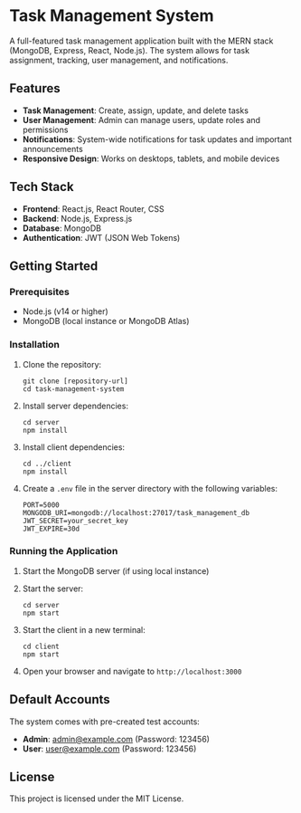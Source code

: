 # Task Management System

A full-featured task management application built with the MERN stack (MongoDB, Express, React, Node.js). The system allows for task assignment, tracking, user management, and notifications.

## Features

- **Task Management**: Create, assign, update, and delete tasks
- **User Management**: Admin can manage users, update roles and permissions
- **Notifications**: System-wide notifications for task updates and important announcements
- **Responsive Design**: Works on desktops, tablets, and mobile devices

## Tech Stack

- **Frontend**: React.js, React Router, CSS
- **Backend**: Node.js, Express.js
- **Database**: MongoDB
- **Authentication**: JWT (JSON Web Tokens)

## Getting Started

### Prerequisites

- Node.js (v14 or higher)
- MongoDB (local instance or MongoDB Atlas)

### Installation

1. Clone the repository:
   ```
   git clone [repository-url]
   cd task-management-system
   ```

2. Install server dependencies:
   ```
   cd server
   npm install
   ```

3. Install client dependencies:
   ```
   cd ../client
   npm install
   ```

4. Create a `.env` file in the server directory with the following variables:
   ```
   PORT=5000
   MONGODB_URI=mongodb://localhost:27017/task_management_db
   JWT_SECRET=your_secret_key
   JWT_EXPIRE=30d
   ```

### Running the Application

1. Start the MongoDB server (if using local instance)

2. Start the server:
   ```
   cd server
   npm start
   ```

3. Start the client in a new terminal:
   ```
   cd client
   npm start
   ```

4. Open your browser and navigate to `http://localhost:3000`

## Default Accounts

The system comes with pre-created test accounts:

- **Admin**: admin@example.com (Password: 123456)
- **User**: user@example.com (Password: 123456)

## License

This project is licensed under the MIT License. 